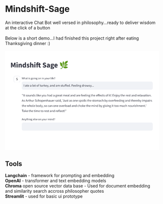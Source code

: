 # Mindshift-Sage
An interactive Chat Bot well versed in philosophy...ready to deliver wisdom at the click of a button <br>
<br>
Below is a short demo...I had finished this project right after eating Thanksgiving dinner :) <br>
<br>
![Can you tell I just had Thanksgiving dinner?](https://github.com/ConicalDrupe/Mindshift-Sage/blob/main/sage_demo.png)

## Tools
**Langchain** - framework for prompting and embedding <br>
**OpenAI** - transformer and text embedding models <br>
**Chroma** open source vector data base - Used for document embedding and similarity search accross philosopher quotes <br>
**Streamlit** - used for basic ui prototype

